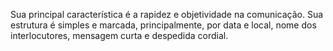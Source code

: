 Sua principal característica é a rapidez e objetividade na comunicação. Sua estrutura é simples e marcada, principalmente, por data e local, nome dos interlocutores, mensagem curta e despedida cordial.

